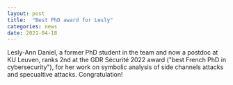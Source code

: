 ```yaml
---
layout: post
title:  "Best PhD award for Lesly"
categories: news
date: 2021-04-18
---
```

Lesly-Ann Daniel, a former PhD student in the team and now a postdoc at KU Leuven, ranks 2nd at the GDR Sécurité 2022 award ("best French PhD in cybersecurity"), for her work on symbolic analysis of side channels attacks and specualtive attacks. Congratulation! 
